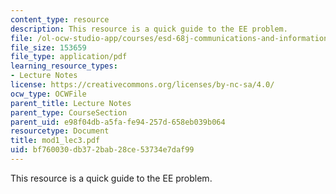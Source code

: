 ```yaml
---
content_type: resource
description: This resource is a quick guide to the EE problem.
file: /ol-ocw-studio-app/courses/esd-68j-communications-and-information-policy-spring-2006/bf760030db372bab28ce53734e7daf99_mod1_lec3.pdf
file_size: 153659
file_type: application/pdf
learning_resource_types:
- Lecture Notes
license: https://creativecommons.org/licenses/by-nc-sa/4.0/
ocw_type: OCWFile
parent_title: Lecture Notes
parent_type: CourseSection
parent_uid: e98f04db-a5fa-fe94-257d-658eb039b064
resourcetype: Document
title: mod1_lec3.pdf
uid: bf760030-db37-2bab-28ce-53734e7daf99
---
```

This resource is a quick guide to the EE problem.